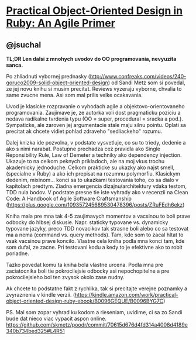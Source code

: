 [Practical Object-Oriented Design in Ruby: An Agile Primer](http://www.amazon.com/Practical-Object-Oriented-Design-Ruby-Addison-Wesley/dp/0321721330?tag=rubyslava-20)
======================================================================================================================================================

@jsuchal
--------

**TL;DR Len dalsi z mnohych uvodov do OO programovania, nevyuzita sanca.**

Po zhliadnuti vybornej prednasky (http://www.confreaks.com/videos/240-goruco2009-solid-object-oriented-design) od Sandi Metz som si povedal, ze jej novu knihu si musim precitat. Reviews vyzeraju vyborne, chvalia to same zvucne mena. Asi som mal prilis velke ocakavania.

Uvod je klasicke rozpravanie o vyhodach agile a objektovo-orientovaneho programovania. Zaujimave je, ze autorka voli dost pragmaticku poziciu a nedava radikalne tvrdenia typu (OO = super, procedural = sracka a pod.). Sympaticke, ale zaroven jej argumentacie stale maju silnu pointu. Oplati sa precitat ak chcete vidiet pohlad zdraveho "sedliackeho" rozumu.

Dalej knizka ide pozvolna, v podstate vysvetluje, co su to triedy, dedenie a ako s nimi narabat. Postupne prechadza cez pravidla ako Single Reponsibility Rule, Law of Demeter a techniky ako dependency injection. Ukazuje to na celkom peknych prikladoch, ale na moj vkus trochu akademicky jednoduche. Celkom prakticke su ukazky ako najst smell, (specialne v Ruby) a ako ich prepisat na rozumnu polymorfiu. Klasickym dedenim, mixinom... konci sa to ukazkami testovania toho, co sa dialo v kapitolach predtym. Ziadna emergencia dizajnu/architektury vdaka testom, TDD nula bodov. V podstate presne tie iste vyhrady ako v recenzii na Clean Code: A Handbook of Agile Software Craftsmanship (https://plus.google.com/109357245689530478396/posts/ZRuFEdh6ekz)

Kniha mala pre mna tak 4-5 zaujimavych momentov a vacsinou to boli prave odbocky do hlbsej diskusie. Napr. staticky typovane vs. dynamicky typovane jazyky, preco TDD novacikov tak strasne boli alebo co sa testovat ma a nema (command vs. query methods). Tam, kde som to zacal hltat to vsak vacsinou prave koncilo. Vlastne cela kniha podla mna konci tam, kde som dufal, ze zacne. Pri testovani kodu a kedy to je efektivne ako to robit poriadne.

Tazko povedat komu ta kniha bola vlastne urcena. Podla mna pre zaciatocnika boli tie pokrocilejsie odbocky asi nepochopitelne a pre pokrocilejsieho bol ten zvysok okolo zase nudny.

Ak chcete to podstatne fakt z rychlika, tak si precitajte verejne poznamky a zvyraznenia v kindle verzii. (https://kindle.amazon.com/work/practical-object-oriented-design-ruby-ebook/B0096GEQUE/B0096BYG7C)

PS. Mal som zopar vyhrad ku kodom a rieseniam, uvidime, ci sa zo Sandi bude dat nieco viac vypacit aspon online. https://github.com/skmetz/poodr/commit/70615d676d4fd314a4008d4189e340b734bed325#L4R51